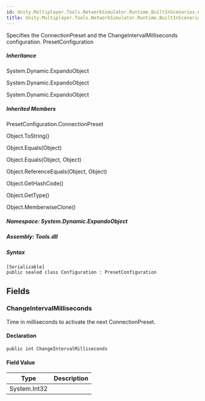 ```yaml
---  
id: Unity.Multiplayer.Tools.NetworkSimulator.Runtime.BuiltInScenarios.ConnectionsCycle.Configuration  
title: Unity.Multiplayer.Tools.NetworkSimulator.Runtime.BuiltInScenarios.ConnectionsCycle.Configuration  
---
```


<div class="markdown level0 summary">

Specifies the ConnectionPreset and the ChangeIntervalMilliseconds
configuration. PresetConfiguration

</div>

<div class="markdown level0 conceptual">

</div>

<div class="inheritance">

##### Inheritance

<div class="level0">

System.Dynamic.ExpandoObject

</div>

<div class="level1">

System.Dynamic.ExpandoObject

</div>

<div class="level2">

System.Dynamic.ExpandoObject

</div>

</div>

<div class="inheritedMembers">

##### Inherited Members

<div>

PresetConfiguration.ConnectionPreset

</div>

<div>

Object.ToString()

</div>

<div>

Object.Equals(Object)

</div>

<div>

Object.Equals(Object, Object)

</div>

<div>

Object.ReferenceEquals(Object, Object)

</div>

<div>

Object.GetHashCode()

</div>

<div>

Object.GetType()

</div>

<div>

Object.MemberwiseClone()

</div>

</div>

##### **Namespace**: System.Dynamic.ExpandoObject

##### **Assembly**: Tools.dll

##### Syntax

``` lang-csharp
[Serializable]
public sealed class Configuration : PresetConfiguration
```

## Fields

### ChangeIntervalMilliseconds

<div class="markdown level1 summary">

Time in milliseconds to activate the next ConnectionPreset.

</div>

<div class="markdown level1 conceptual">

</div>

#### Declaration

``` lang-csharp
public int ChangeIntervalMilliseconds
```

#### Field Value

| Type         | Description |
|--------------|-------------|
| System.Int32 |             |
